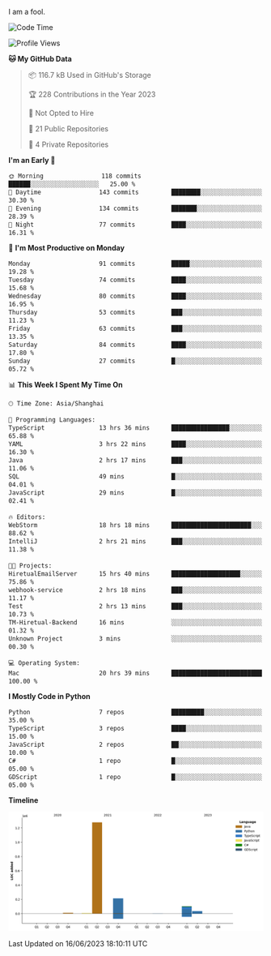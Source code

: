 I am a fool.

<!--START_SECTION:waka-->
![Code Time](http://img.shields.io/badge/Code%20Time-489%20hrs%2021%20mins-blue)

![Profile Views](http://img.shields.io/badge/Profile%20Views-0-blue)

**🐱 My GitHub Data** 

> 📦 116.7 kB Used in GitHub's Storage 
 > 
> 🏆 228 Contributions in the Year 2023
 > 
> 🚫 Not Opted to Hire
 > 
> 📜 21 Public Repositories 
 > 
> 🔑 4 Private Repositories 
 > 
**I'm an Early 🐤** 

```text
🌞 Morning                118 commits         ██████░░░░░░░░░░░░░░░░░░░   25.00 % 
🌆 Daytime                143 commits         ████████░░░░░░░░░░░░░░░░░   30.30 % 
🌃 Evening                134 commits         ███████░░░░░░░░░░░░░░░░░░   28.39 % 
🌙 Night                  77 commits          ████░░░░░░░░░░░░░░░░░░░░░   16.31 % 
```
📅 **I'm Most Productive on Monday** 

```text
Monday                   91 commits          █████░░░░░░░░░░░░░░░░░░░░   19.28 % 
Tuesday                  74 commits          ████░░░░░░░░░░░░░░░░░░░░░   15.68 % 
Wednesday                80 commits          ████░░░░░░░░░░░░░░░░░░░░░   16.95 % 
Thursday                 53 commits          ███░░░░░░░░░░░░░░░░░░░░░░   11.23 % 
Friday                   63 commits          ███░░░░░░░░░░░░░░░░░░░░░░   13.35 % 
Saturday                 84 commits          ████░░░░░░░░░░░░░░░░░░░░░   17.80 % 
Sunday                   27 commits          █░░░░░░░░░░░░░░░░░░░░░░░░   05.72 % 
```


📊 **This Week I Spent My Time On** 

```text
🕑︎ Time Zone: Asia/Shanghai

💬 Programming Languages: 
TypeScript               13 hrs 36 mins      ████████████████░░░░░░░░░   65.88 % 
YAML                     3 hrs 22 mins       ████░░░░░░░░░░░░░░░░░░░░░   16.30 % 
Java                     2 hrs 17 mins       ███░░░░░░░░░░░░░░░░░░░░░░   11.06 % 
SQL                      49 mins             █░░░░░░░░░░░░░░░░░░░░░░░░   04.01 % 
JavaScript               29 mins             █░░░░░░░░░░░░░░░░░░░░░░░░   02.41 % 

🔥 Editors: 
WebStorm                 18 hrs 18 mins      ██████████████████████░░░   88.62 % 
IntelliJ                 2 hrs 21 mins       ███░░░░░░░░░░░░░░░░░░░░░░   11.38 % 

🐱‍💻 Projects: 
HiretualEmailServer      15 hrs 40 mins      ███████████████████░░░░░░   75.86 % 
webhook-service          2 hrs 18 mins       ███░░░░░░░░░░░░░░░░░░░░░░   11.17 % 
Test                     2 hrs 13 mins       ███░░░░░░░░░░░░░░░░░░░░░░   10.73 % 
TM-Hiretual-Backend      16 mins             ░░░░░░░░░░░░░░░░░░░░░░░░░   01.32 % 
Unknown Project          3 mins              ░░░░░░░░░░░░░░░░░░░░░░░░░   00.30 % 

💻 Operating System: 
Mac                      20 hrs 39 mins      █████████████████████████   100.00 % 
```

**I Mostly Code in Python** 

```text
Python                   7 repos             █████████░░░░░░░░░░░░░░░░   35.00 % 
TypeScript               3 repos             ████░░░░░░░░░░░░░░░░░░░░░   15.00 % 
JavaScript               2 repos             ██░░░░░░░░░░░░░░░░░░░░░░░   10.00 % 
C#                       1 repo              █░░░░░░░░░░░░░░░░░░░░░░░░   05.00 % 
GDScript                 1 repo              █░░░░░░░░░░░░░░░░░░░░░░░░   05.00 % 
```



**Timeline**

![Lines of Code chart](https://raw.githubusercontent.com/VeejaLiu/VeejaLiu/master/assets/bar_graph.png)


 Last Updated on 16/06/2023 18:10:11 UTC
<!--END_SECTION:waka-->
